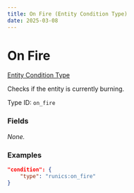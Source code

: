 ```yaml
---
title: On Fire (Entity Condition Type)
date: 2025-03-08
---
```


# On Fire

[Entity Condition Type](../entity_condition_types.md)

Checks if the entity is currently burning.

Type ID: `on_fire`


### Fields

_None._


### Examples

```json
"condition": {
    "type": "runics:on_fire"
}
```
